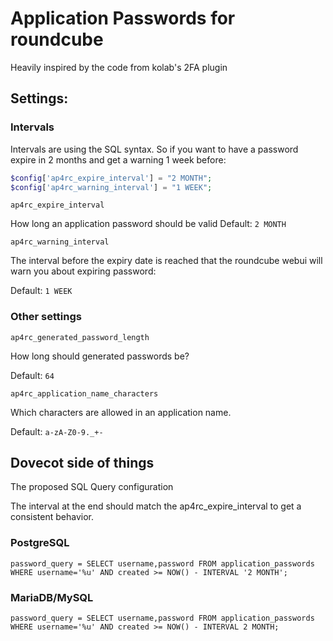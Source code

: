 # Application Passwords for roundcube

Heavily inspired by the code from kolab's 2FA plugin

## Settings:


### Intervals

Intervals are using the SQL syntax. So if you want to have a password expire in
2 months and get a warning 1 week before:

```php
$config['ap4rc_expire_interval'] = "2 MONTH";
$config['ap4rc_warning_interval'] = "1 WEEK";
```

`ap4rc_expire_interval`

How long an application password should be valid
Default: `2 MONTH`

`ap4rc_warning_interval`

The interval before the expiry date is reached that the roundcube webui
will warn you about expiring password:

Default: `1 WEEK`

### Other settings

`ap4rc_generated_password_length`

How long should generated passwords be?

Default: `64`

`ap4rc_application_name_characters`

Which characters are allowed in an application name.

Default: `a-zA-Z0-9._+-`


## Dovecot side of things

The proposed SQL Query configuration

The interval at the end should match the ap4rc_expire_interval to get a consistent behavior.

### PostgreSQL

```
password_query = SELECT username,password FROM application_passwords WHERE username='%u' AND created >= NOW() - INTERVAL '2 MONTH';
```

### MariaDB/MySQL

```
password_query = SELECT username,password FROM application_passwords WHERE username='%u' AND created >= NOW() - INTERVAL 2 MONTH;
```
